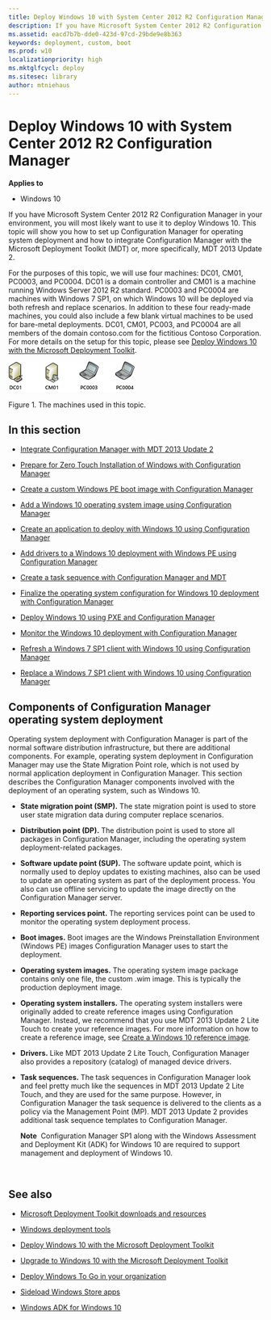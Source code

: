 ```yaml
---
title: Deploy Windows 10 with System Center 2012 R2 Configuration Manager (Windows 10)
description: If you have Microsoft System Center 2012 R2 Configuration Manager in your environment, you will most likely want to use it to deploy Windows 10.
ms.assetid: eacd7b7b-dde0-423d-97cd-29bde9e8b363
keywords: deployment, custom, boot
ms.prod: w10
localizationpriority: high
ms.mktglfcycl: deploy
ms.sitesec: library
author: mtniehaus
---
```


# Deploy Windows 10 with System Center 2012 R2 Configuration Manager


**Applies to**

-   Windows 10

If you have Microsoft System Center 2012 R2 Configuration Manager in your environment, you will most likely want to use it to deploy Windows 10. This topic will show you how to set up Configuration Manager for operating system deployment and how to integrate Configuration Manager with the Microsoft Deployment Toolkit (MDT) or, more specifically, MDT 2013 Update 2.

For the purposes of this topic, we will use four machines: DC01, CM01, PC0003, and PC0004. DC01 is a domain controller and CM01 is a machine running Windows Server 2012 R2 standard. PC0003 and PC0004 are machines with Windows 7 SP1, on which Windows 10 will be deployed via both refresh and replace scenarios. In addition to these four ready-made machines, you could also include a few blank virtual machines to be used for bare-metal deployments. DC01, CM01, PC003, and PC0004 are all members of the domain contoso.com for the fictitious Contoso Corporation. For more details on the setup for this topic, please see [Deploy Windows 10 with the Microsoft Deployment Toolkit](deploy-windows-10-with-the-microsoft-deployment-toolkit.md).

![figure 1](images/mdt-06-fig01.png)

Figure 1. The machines used in this topic.

## In this section


-   [Integrate Configuration Manager with MDT 2013 Update 2](integrate-configuration-manager-with-mdt-2013.md)

-   [Prepare for Zero Touch Installation of Windows with Configuration Manager](prepare-for-zero-touch-installation-of-windows-10-with-configuration-manager.md)

-   [Create a custom Windows PE boot image with Configuration Manager](create-a-custom-windows-pe-boot-image-with-configuration-manager.md)

-   [Add a Windows 10 operating system image using Configuration Manager](add-a-windows-10-operating-system-image-using-configuration-manager.md)

-   [Create an application to deploy with Windows 10 using Configuration Manager](create-an-application-to-deploy-with-windows-10-using-configuration-manager.md)

-   [Add drivers to a Windows 10 deployment with Windows PE using Configuration Manager](add-drivers-to-a-windows-10-deployment-with-windows-pe-using-configuration-manager.md)

-   [Create a task sequence with Configuration Manager and MDT](create-a-task-sequence-with-configuration-manager-and-mdt.md)

-   [Finalize the operating system configuration for Windows 10 deployment with Configuration Manager](finalize-the-os-configuration-for-windows-10-deployment-with-configuration-manager.md)

-   [Deploy Windows 10 using PXE and Configuration Manager](deploy-windows-10-using-pxe-and-configuration-manager.md)

-   [Monitor the Windows 10 deployment with Configuration Manager](monitor-windows-10-deployment-with-configuration-manager.md)

-   [Refresh a Windows 7 SP1 client with Windows 10 using Configuration Manager](refresh-a-windows-7-client-with-windows-10-using-configuration-manager.md)

-   [Replace a Windows 7 SP1 client with Windows 10 using Configuration Manager](replace-a-windows-7-client-with-windows-10-using-configuration-manager.md)

## Components of Configuration Manager operating system deployment


Operating system deployment with Configuration Manager is part of the normal software distribution infrastructure, but there are additional components. For example, operating system deployment in Configuration Manager may use the State Migration Point role, which is not used by normal application deployment in Configuration Manager. This section describes the Configuration Manager components involved with the deployment of an operating system, such as Windows 10.

-   **State migration point (SMP).** The state migration point is used to store user state migration data during computer replace scenarios.

-   **Distribution point (DP).** The distribution point is used to store all packages in Configuration Manager, including the operating system deployment-related packages.

-   **Software update point (SUP).** The software update point, which is normally used to deploy updates to existing machines, also can be used to update an operating system as part of the deployment process. You also can use offline servicing to update the image directly on the Configuration Manager server.

-   **Reporting services point.** The reporting services point can be used to monitor the operating system deployment process.

-   **Boot images.** Boot images are the Windows Preinstallation Environment (Windows PE) images Configuration Manager uses to start the deployment.

-   **Operating system images.** The operating system image package contains only one file, the custom .wim image. This is typically the production deployment image.

-   **Operating system installers.** The operating system installers were originally added to create reference images using Configuration Manager. Instead, we recommend that you use MDT 2013 Update 2 Lite Touch to create your reference images. For more information on how to create a reference image, see [Create a Windows 10 reference image](create-a-windows-10-reference-image.md).

-   **Drivers.** Like MDT 2013 Update 2 Lite Touch, Configuration Manager also provides a repository (catalog) of managed device drivers.

-   **Task sequences.** The task sequences in Configuration Manager look and feel pretty much like the sequences in MDT 2013 Update 2 Lite Touch, and they are used for the same purpose. However, in Configuration Manager the task sequence is delivered to the clients as a policy via the Management Point (MP). MDT 2013 Update 2 provides additional task sequence templates to Configuration Manager.

    **Note**  Configuration Manager SP1 along with the Windows Assessment and Deployment Kit (ADK) for Windows 10 are required to support management and deployment of Windows 10.

     

## See also


-   [Microsoft Deployment Toolkit downloads and resources](http://go.microsoft.com/fwlink/p/?LinkId=618117)

-   [Windows deployment tools](windows-deployment-scenarios-and-tools.md)

-   [Deploy Windows 10 with the Microsoft Deployment Toolkit](deploy-windows-10-with-the-microsoft-deployment-toolkit.md)

-   [Upgrade to Windows 10 with the Microsoft Deployment Toolkit](upgrade-to-windows-10-with-the-microsoft-deployment-toolkit.md)

-   [Deploy Windows To Go in your organization](deploy-windows-to-go.md)

-   [Sideload Windows Store apps](http://technet.microsoft.com/library/dn613831.aspx)

-   [Windows ADK for Windows 10](http://go.microsoft.com/fwlink/p/?LinkId=526803)

 

 





